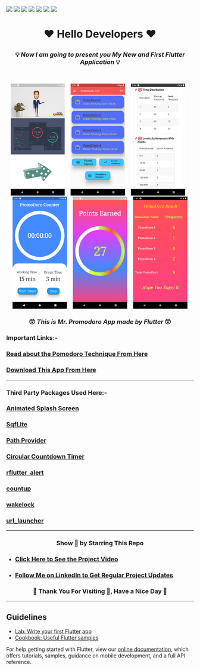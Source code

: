 ![](https://img.shields.io/badge/Programming_Language-Dart-blue.svg)
![](https://img.shields.io/badge/Software_Development_Kit(SDK)-Flutter-gold.svg)
![](https://img.shields.io/badge/Platform-Android_Studio-green.svg)
![](https://img.shields.io/badge/App-Android/IOS-yellow.svg)
![](https://img.shields.io/badge/Flutter_Version-1.22.6-brown.svg)
![](https://img.shields.io/badge/Dart_Version-2.10.5-orange.svg)
![](https://img.shields.io/badge/Status-Beta-green.svg)

<h1> <p align="center"> ❤️ Hello Developers ❤️ </p>

### <p align="center">  💡 _Now I am going to present you My New and First Flutter Application_ 💡 </p></h1>
<br/>
<p align="center">
<img src="About/1.png" height= "300" alt="welcome screen"> &nbsp&nbsp
<img src="About/2.png" height= "300" alt="welcome screen"> &nbsp&nbsp
<img src="About/3.png" height= "300" alt="welcome screen"> &nbsp&nbsp<br/>
<img src="About/4.png" height= "300" alt="welcome screen"> &nbsp&nbsp
<img src="About/5.png" height= "300" alt="welcome screen"> &nbsp&nbsp
<img src="About/6.png" height= "300" alt="welcome screen">
</p>

###  <p align="center">😲 _This is Mr. Promodoro App made by Flutter_ 😲</p>

### Important Links:-

### [Read about the Pomodoro Technique From Here](https://en.wikipedia.org/wiki/Pomodoro_Technique)
### [Download This App From Here](https://drive.google.com/file/d/16bR83d1arDhaURobsWal2UruwkebGtsI/view?usp=sharing)

***

### Third Party Packages Used Here:-
### [Animated Splash Screen](https://pub.dev/packages/animated_splash_screen)
### [SqfLite](https://pub.dev/packages/sqflite)
### [Path Provider](https://pub.dev/packages/path_provider)
### [Circular Countdown Timer](https://pub.dev/packages/circular_countdown_timer)
### [rflutter_alert](https://pub.dev/packages/rflutter_alert)
### [countup](https://pub.dev/packages/countup)
### [wakelock](https://pub.dev/packages/wakelock)
### [url_launcher](https://pub.dev/packages/url_launcher)

***

<h3 align="center">Show 🧡 by Starring This Repo</h3>

- ### [Click Here to See the Project Video](https://www.youtube.com/channel/UCafv0dsb4Xp8sSWoKdmw5BQ)

- ### [Follow Me on LinkedIn to Get Regular Project Updates](https://www.linkedin.com/in/samarpan-dasgupta-4aa1061b0/ "LCO")

<h3 align="center"><b>🧡 Thank You For Visiting 🙏, Have a Nice Day 🧡</b></h3>

***

## Guidelines

- [Lab: Write your first Flutter app](https://flutter.dev/docs/get-started/codelab)
- [Cookbook: Useful Flutter samples](https://flutter.dev/docs/cookbook)

For help getting started with Flutter, view our
[online documentation](https://flutter.dev/docs), which offers tutorials,
samples, guidance on mobile development, and a full API reference.
